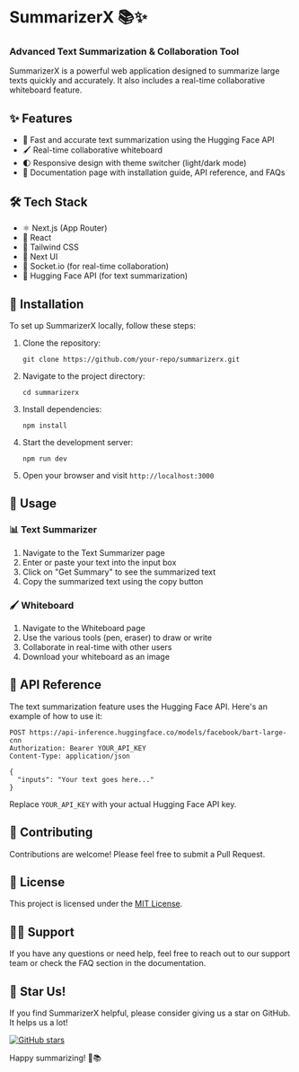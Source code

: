 # SummarizerX 📚✨
### Advanced Text Summarization & Collaboration Tool

SummarizerX is a powerful web application designed to summarize large texts quickly and accurately. It also includes a real-time collaborative whiteboard feature.

## ✨ Features

- 🚀 Fast and accurate text summarization using the Hugging Face API
- 🖌️ Real-time collaborative whiteboard
- 🌓 Responsive design with theme switcher (light/dark mode)
- 📖 Documentation page with installation guide, API reference, and FAQs

## 🛠️ Tech Stack

- ⚛️ Next.js (App Router)
- 🌟 React
- 🎨 Tailwind CSS
- 🧩 Next UI
- 🔌 Socket.io (for real-time collaboration)
- 🤗 Hugging Face API (for text summarization)

## 🚀 Installation

To set up SummarizerX locally, follow these steps:

1. Clone the repository:
   ```
   git clone https://github.com/your-repo/summarizerx.git
   ```

2. Navigate to the project directory:
   ```
   cd summarizerx
   ```

3. Install dependencies:
   ```
   npm install
   ```

4. Start the development server:
   ```
   npm run dev
   ```

5. Open your browser and visit `http://localhost:3000`

## 📝 Usage

### 📊 Text Summarizer

1. Navigate to the Text Summarizer page
2. Enter or paste your text into the input box
3. Click on "Get Summary" to see the summarized text
4. Copy the summarized text using the copy button

### 🖌️ Whiteboard

1. Navigate to the Whiteboard page
2. Use the various tools (pen, eraser) to draw or write
3. Collaborate in real-time with other users
4. Download your whiteboard as an image

## 🔗 API Reference

The text summarization feature uses the Hugging Face API. Here's an example of how to use it:

```
POST https://api-inference.huggingface.co/models/facebook/bart-large-cnn
Authorization: Bearer YOUR_API_KEY
Content-Type: application/json

{
  "inputs": "Your text goes here..."
}
```

Replace `YOUR_API_KEY` with your actual Hugging Face API key.

## 🤝 Contributing

Contributions are welcome! Please feel free to submit a Pull Request.

## 📄 License

This project is licensed under the [MIT License](LICENSE).

## 🙋‍♂️ Support

If you have any questions or need help, feel free to reach out to our support team or check the FAQ section in the documentation.

## 🌟 Star Us!

If you find SummarizerX helpful, please consider giving us a star on GitHub. It helps us a lot!

[![GitHub stars](https://img.shields.io/github/stars/your-repo/summarizerx.svg?style=social&label=Star)](https://github.com/your-repo/summarizerx)

Happy summarizing! 🎉📚
